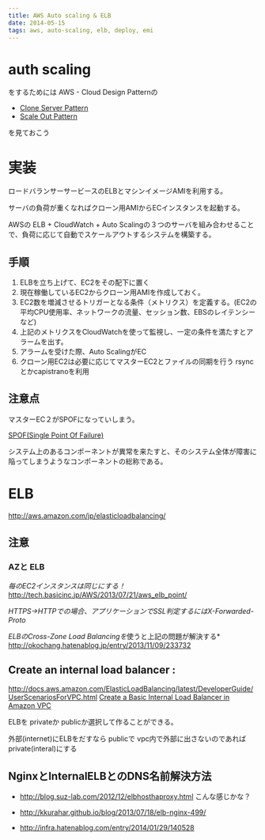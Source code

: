 ```yaml
---
title: AWS Auto scaling & ELB
date: 2014-05-15
tags: aws, auto-scaling, elb, deploy, emi
---
```


# auth scaling

をするためには AWS - Cloud Design Patternの

* [Clone Server Pattern](http://aws.clouddesignpattern.org/index.php/CDP:Clone_Server%E3%83%91%E3%82%BF%E3%83%BC%E3%83%B3)
* [Scale Out Pattern](http://aws.clouddesignpattern.org/index.php/CDP:Scale_Out%E3%83%91%E3%82%BF%E3%83%BC%E3%83%B3)

を見ておこう


# 実装

ロードバランサーサービースのELBとマシンイメージAMIを利用する。

サーバの負荷が重くなればクローン用AMIからECインスタンスを起動する。

AWSの ELB + CloudWatch + Auto Scalingの３つのサーバを組み合わせることで、負荷に応じて自動でスケールアウトするシステムを構築する。

## 手順

1. ELBを立ち上げて、EC2をその配下に置く
2. 現在稼働しているEC2からクローン用AMIを作成しておく。
3. EC2数を増減させるトリガーとなる条件（メトリクス）を定義する。(EC2の平均CPU使用率、ネットワークの流量、セッション数、EBSのレイテンシーなど)
4. 上記のメトリクスをCloudWatchを使って監視し、一定の条件を満たすとアラームを出す。
5. アラームを受けた際、Auto ScalingがEC
3. クローン用EC2は必要に応じてマスターEC2とファイルの同期を行う
rsyncとかcapistranoを利用


## 注意点

マスターEC２がSPOFになっていしまう。

[SPOF(Single Point Of Failure)](http://www.sophia-it.com/content/SPOF)

システム上のあるコンポーネントが異常を来たすと、そのシステム全体が障害に陥ってしまうようなコンポーネントの総称である。



# ELB

<http://aws.amazon.com/jp/elasticloadbalancing/>

## 注意

### AZと ELB

*毎のEC2インスタンスは同じにする！* <http://tech.basicinc.jp/AWS/2013/07/21/aws_elb_point/>

*HTTPS→HTTPでの場合、アプリケーションでSSL判定するにはX-Forwarded-Proto*

*ELBのCross-Zone Load Balancingを*使うと上記の問題が解決する* <http://okochang.hatenablog.jp/entry/2013/11/09/233732>

## Create an internal load balancer :

 <http://docs.aws.amazon.com/ElasticLoadBalancing/latest/DeveloperGuide/UserScenariosForVPC.html>
[Create a Basic Internal Load Balancer in Amazon VPC](http://docs.aws.amazon.com/ElasticLoadBalancing/latest/DeveloperGuide/USVPC_creating_basic_lb.html)

ELBを privateか publicか選択して作ることができる。

外部(internet)にELBをだすなら publicで vpc内で外部に出さないのであればprivate(interal)にする


## NginxとInternalELBとのDNS名前解決方法

* <http://blog.suz-lab.com/2012/12/elbhosthaproxy.html>
こんな感じかな？

* <http://kkurahar.github.io/blog/2013/07/18/elb-nginx-499/>
* <http://infra.hatenablog.com/entry/2014/01/29/140528>
